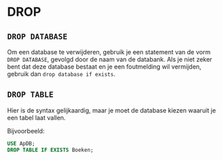 # DROP

## `DROP DATABASE`

Om een database te verwijderen, gebruik je een statement van de vorm `DROP DATABASE`, gevolgd door de naam van de databank. Als je niet zeker bent dat deze database bestaat en je een foutmelding wil vermijden, gebruik dan `drop database if exists`.

## `DROP TABLE`

Hier is de syntax gelijkaardig, maar je moet de database kiezen waaruit je een tabel laat vallen.&#x20;

Bijvoorbeeld:

```sql
USE ApDB;
DROP TABLE IF EXISTS Boeken;
```
